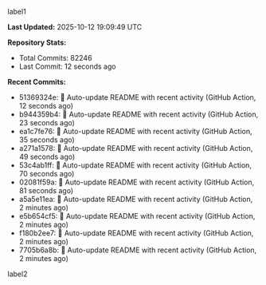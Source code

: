 
label1 
<!-- ACTIVITY_START -->
**Last Updated:** 2025-10-12 19:09:49 UTC

**Repository Stats:**
- Total Commits: 82246
- Last Commit: 12 seconds ago

**Recent Commits:**
- 51369324e: 🤖 Auto-update README with recent activity (GitHub Action, 12 seconds ago)
- b944359b4: 🤖 Auto-update README with recent activity (GitHub Action, 23 seconds ago)
- ea1c7fe76: 🤖 Auto-update README with recent activity (GitHub Action, 35 seconds ago)
- a271a1578: 🤖 Auto-update README with recent activity (GitHub Action, 49 seconds ago)
- 53c4ab1ff: 🤖 Auto-update README with recent activity (GitHub Action, 70 seconds ago)
- 02081f59a: 🤖 Auto-update README with recent activity (GitHub Action, 81 seconds ago)
- a5a5e11ea: 🤖 Auto-update README with recent activity (GitHub Action, 2 minutes ago)
- e5b654cf5: 🤖 Auto-update README with recent activity (GitHub Action, 2 minutes ago)
- f180b2ee7: 🤖 Auto-update README with recent activity (GitHub Action, 2 minutes ago)
- 7705b6a8b: 🤖 Auto-update README with recent activity (GitHub Action, 2 minutes ago)
<!-- ACTIVITY_END -->

label2
